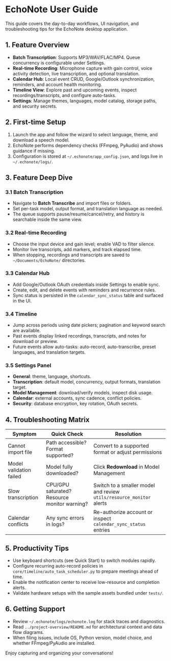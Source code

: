 # EchoNote User Guide

This guide covers the day-to-day workflows, UI navigation, and troubleshooting tips for the EchoNote desktop application.

## 1. Feature Overview
- **Batch Transcription**: Supports MP3/WAV/FLAC/MP4. Queue concurrency is configurable under Settings.
- **Real-time Recording**: Microphone capture with gain control, voice activity detection, live transcription, and optional translation.
- **Calendar Hub**: Local event CRUD, Google/Outlook synchronization, reminders, and account health monitoring.
- **Timeline View**: Explore past and upcoming events, inspect recordings/transcripts, and configure auto-tasks.
- **Settings**: Manage themes, languages, model catalog, storage paths, and security secrets.

## 2. First-time Setup
1. Launch the app and follow the wizard to select language, theme, and download a speech model.
2. EchoNote performs dependency checks (FFmpeg, PyAudio) and shows guidance if missing.
3. Configuration is stored at `~/.echonote/app_config.json`, and logs live in `~/.echonote/logs/`.

## 3. Feature Deep Dive
### 3.1 Batch Transcription
- Navigate to **Batch Transcribe** and import files or folders.
- Set per-task model, output format, and translation language as needed.
- The queue supports pause/resume/cancel/retry, and history is searchable inside the same view.

### 3.2 Real-time Recording
- Choose the input device and gain level; enable VAD to filter silence.
- Monitor live transcripts, add markers, and track elapsed time.
- When stopping, recordings and transcripts are saved to `~/Documents/EchoNote/` directories.

### 3.3 Calendar Hub
- Add Google/Outlook OAuth credentials inside Settings to enable sync.
- Create, edit, and delete events with reminders and recurrence rules.
- Sync status is persisted in the `calendar_sync_status` table and surfaced in the UI.

### 3.4 Timeline
- Jump across periods using date pickers; pagination and keyword search are available.
- Past events display linked recordings, transcripts, and notes for download or preview.
- Future events allow auto-tasks: auto-record, auto-transcribe, preset languages, and translation targets.

### 3.5 Settings Panel
- **General**: theme, language, shortcuts.
- **Transcription**: default model, concurrency, output formats, translation target.
- **Model Management**: download/verify models, inspect disk usage.
- **Calendar**: external accounts, sync cadence, conflict policies.
- **Security**: database encryption, key rotation, OAuth secrets.

## 4. Troubleshooting Matrix
| Symptom | Quick Check | Resolution |
| ------- | ----------- | ---------- |
| Cannot import file | Path accessible? Format supported? | Convert to a supported format or adjust permissions |
| Model validation failed | Model fully downloaded? | Click **Redownload** in Model Management |
| Slow transcription | CPU/GPU saturated? Resource monitor warning? | Switch to a smaller model and review `utils/resource_monitor` alerts |
| Calendar conflicts | Any sync errors in logs? | Re-authorize account or inspect `calendar_sync_status` entries |

## 5. Productivity Tips
- Use keyboard shortcuts (see Quick Start) to switch modules rapidly.
- Configure recurring auto-record policies in `core/timeline/auto_task_scheduler.py` to prepare meetings ahead of time.
- Enable the notification center to receive low-resource and completion alerts.
- Validate hardware setups with the sample assets bundled under `tests/`.

## 6. Getting Support
- Review `~/.echonote/logs/echonote.log` for stack traces and diagnostics.
- Read `../project-overview/README.md` for architectural context and data flow diagrams.
- When filing issues, include OS, Python version, model choice, and whether FFmpeg/PyAudio are installed.

Enjoy capturing and organizing your conversations!
